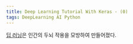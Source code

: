 ```yaml
---
title: Deep Learning Tutorial With Keras - (0)
tags: DeepLearning AI Python
---
```


[딥 러닝](https://en.wikipedia.org/wiki/Deep_learning)은 인간의 두뇌 작용을 모방하여 만들어졌다. 

<!--more-->